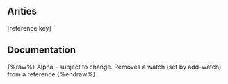 ## Arities
[reference key]

## Documentation
{%raw%}
Alpha - subject to change.
  Removes a watch (set by add-watch) from a reference
{%endraw%}
